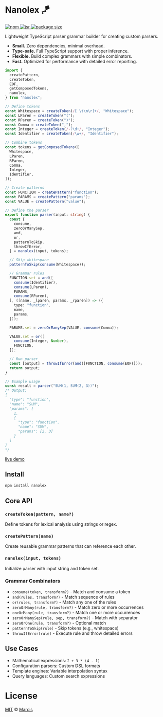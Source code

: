 # Nanolex 🪁

<a href="https://www.npmjs.com/package/nanolex">
  <img alt="npm" src="https://img.shields.io/npm/v/nanolex.svg?style=flat-square" />
</a>
<a href="https://jsr.io/@marcisbee/nanolex">
  <img alt="jsr" src="https://jsr.io/badges/@marcisbee/nanolex?style=flat-square" />
</a>
<a href="https://bundlephobia.com/result?p=nanolex">
  <img alt="package size" src="https://img.shields.io/bundlephobia/minzip/nanolex?style=flat-square" />
</a>

Lightweight TypeScript parser grammar builder for creating custom parsers.

- **Small.** Zero dependencies, minimal overhead.
- **Type-safe.** Full TypeScript support with proper inference.
- **Flexible.** Build complex grammars with simple combinators.
- **Fast.** Optimized for performance with detailed error reporting.

```ts
import {
  createPattern,
  createToken,
  EOF,
  getComposedTokens,
  nanolex,
} from "nanolex";

// Define tokens
const Whitespace = createToken(/[ \t\n\r]+/, "Whitespace");
const LParen = createToken("(");
const RParen = createToken(")");
const Comma = createToken(",");
const Integer = createToken(/-?\d+/, "Integer");
const Identifier = createToken(/\w+/, "Identifier");

// Combine tokens
const tokens = getComposedTokens([
  Whitespace,
  LParen,
  RParen,
  Comma,
  Integer,
  Identifier,
]);

// Create patterns
const FUNCTION = createPattern("function");
const PARAMS = createPattern("params");
const VALUE = createPattern("value");

// Define the parser
export function parser(input: string) {
  const {
    consume,
    zeroOrManySep,
    and,
    or,
    patternToSkip,
    throwIfError,
  } = nanolex(input, tokens);

  // Skip whitespace
  patternToSkip(consume(Whitespace));

  // Grammar rules
  FUNCTION.set = and([
    consume(Identifier),
    consume(LParen),
    PARAMS,
    consume(RParen),
  ], ([name, _lparen, params, _rparen]) => ({
    type: "function",
    name,
    params,
  }));

  PARAMS.set = zeroOrManySep(VALUE, consume(Comma));

  VALUE.set = or([
    consume(Integer, Number),
    FUNCTION,
  ]);

  // Run parser
  const [output] = throwIfError(and([FUNCTION, consume(EOF)]));
  return output;
}

// Example usage
const result = parser("SUM(1, SUM(2, 3))");
/* Output:
{
  "type": "function",
  "name": "SUM",
  "params": [
    1,
    {
      "type": "function",
      "name": "SUM",
      "params": [2, 3]
    }
  ]
}
*/
```
[live demo](https://dune.land/dune/53ba2f1d-316e-4840-bc19-a65f2c75050c)

## Install

```sh
npm install nanolex
```

## Core API

### `createToken(pattern, name?)`

Define tokens for lexical analysis using strings or regex.

### `createPattern(name)`

Create reusable grammar patterns that can reference each other.

### `nanolex(input, tokens)`

Initialize parser with input string and token set.

### Grammar Combinators

- `consume(token, transform?)` - Match and consume a token
- `and(rules, transform?)` - Match sequence of rules
- `or(rules, transform?)` - Match any one of the rules
- `zeroOrMany(rule, transform?)` - Match zero or more occurrences
- `oneOrMany(rule, transform?)` - Match one or more occurrences
- `zeroOrManySep(rule, sep, transform?)` - Match with separator
- `zeroOrOne(rule, transform?)` - Optional match
- `patternToSkip(rule)` - Skip tokens (e.g., whitespace)
- `throwIfError(rule)` - Execute rule and throw detailed errors

## Use Cases

- Mathematical expressions: `2 + 3 * (4 - 1)`
- Configuration parsers: Custom DSL formats
- Template engines: Variable interpolation syntax
- Query languages: Custom search expressions

# License

[MIT](LICENSE) &copy; [Marcis](https://github.com/Marcisbee)
